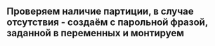 ## Проверяем наличие партиции, в случае отсутствия - создаём с парольной фразой, заданной в переменных и монтируем
